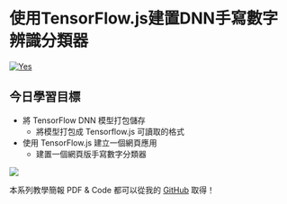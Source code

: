 # 使用TensorFlow.js建置DNN手寫數字辨識分類器
[![Yes](https://img.youtube.com/vi/SgXH2ydT1KU/0.jpg)](https://www.youtube.com/watch?v=SgXH2ydT1KU)

## 今日學習目標
- 將 TensorFlow DNN 模型打包儲存 
    - 將模型打包成 Tensorflow.js 可讀取的格式
- 使用 TensorFlow.js 建立一個網頁應用 
    - 建置一個網頁版手寫數字分類器

![](https://i.imgur.com/oGW12bt.png)

本系列教學簡報 PDF & Code 都可以從我的 [GitHub](https://github.com/andy6804tw/2020-12th-ironman) 取得！